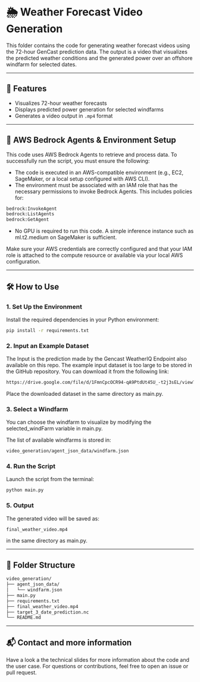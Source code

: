 # 🌦️ Weather Forecast Video Generation

This folder contains the code for generating weather forecast videos using the 72-hour GenCast prediction data. The output is a video that visualizes the predicted weather conditions and the generated power over an offshore windfarm for selected dates.

---

## 🚀 Features

- Visualizes 72-hour weather forecasts
- Displays predicted power generation for selected windfarms
- Generates a video output in `.mp4` format

---

## 🔐 AWS Bedrock Agents & Environment Setup

This code uses AWS Bedrock Agents to retrieve and process data. To successfully run the script, you must ensure the following:

- The code is executed in an AWS-compatible environment (e.g., EC2, SageMaker, or a local setup configured with AWS CLI).
- The environment must be associated with an IAM role that has the necessary permissions to invoke Bedrock Agents. This includes policies for:

```bash
bedrock:InvokeAgent
bedrock:ListAgents
bedrock:GetAgent
```
- No GPU is required to run this code. A simple inference instance such as ml.t2.medium on SageMaker is sufficient.

Make sure your AWS credentials are correctly configured and that your IAM role is attached to the compute resource or available via your local AWS configuration.


---
## 🛠️ How to Use

### 1. Set Up the Environment

Install the required dependencies in your Python environment:

```bash
pip install -r requirements.txt
```

### 2. Input an Example Dataset

The Input is the prediction made by the Gencast WeatherIQ Endpoint also available on this repo.
The example input dataset is too large to be stored in the GitHub repository. You can download it from the following link:

```bash
https://drive.google.com/file/d/1FmnCpcOCR94-qA9PtdUt45U_-t2j3sEL/view?usp=sharing
```
Place the downloaded dataset in the same directory as main.py.

### 3. Select a Windfarm

You can choose the windfarm to visualize by modifying the selected_windFarm variable in main.py.

The list of available windfarms is stored in:

```bash
video_generation/agent_json_data/windfarm.json
```

### 4. Run the Script

Launch the script from the terminal:

```bash
python main.py
```

### 5. Output

The generated video will be saved as:

```bash
final_weather_video.mp4
```

in the same directory as main.py.

---

## 📁 Folder Structure

```bash
video_generation/
├── agent_json_data/
│   └── windfarm.json
├── main.py
├── requirements.txt
├── final_weather_video.mp4
├── target_3_date_prediction.nc
└── README.md
```

---

## 📬 Contact and more information 

Have a look a the technical slides for more information about the code and the user case.
For questions or contributions, feel free to open an issue or pull request.
